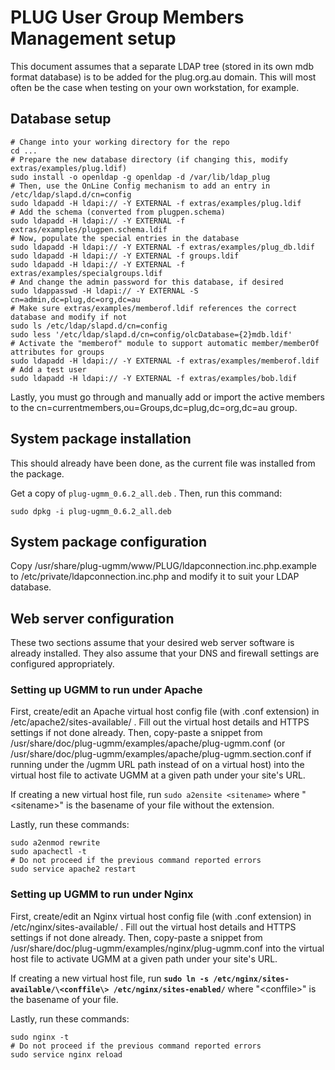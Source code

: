 # PLUG User Group Members Management setup

This document assumes that a separate LDAP tree (stored in its own mdb
format database) is to be added for the plug.org.au domain.  This will
most often be the case when testing on your own workstation, for
example.

## Database setup

    # Change into your working directory for the repo
    cd ...
    # Prepare the new database directory (if changing this, modify extras/examples/plug.ldif)
    sudo install -o openldap -g openldap -d /var/lib/ldap_plug
    # Then, use the OnLine Config mechanism to add an entry in /etc/ldap/slapd.d/cn=config
    sudo ldapadd -H ldapi:// -Y EXTERNAL -f extras/examples/plug.ldif
    # Add the schema (converted from plugpen.schema)
    sudo ldapadd -H ldapi:// -Y EXTERNAL -f extras/examples/plugpen.schema.ldif
    # Now, populate the special entries in the database
    sudo ldapadd -H ldapi:// -Y EXTERNAL -f extras/examples/plug_db.ldif
    sudo ldapadd -H ldapi:// -Y EXTERNAL -f groups.ldif
    sudo ldapadd -H ldapi:// -Y EXTERNAL -f extras/examples/specialgroups.ldif
    # And change the admin password for this database, if desired
    sudo ldappasswd -H ldapi:// -Y EXTERNAL -S cn=admin,dc=plug,dc=org,dc=au
    # Make sure extras/examples/memberof.ldif references the correct database and modify if not
    sudo ls /etc/ldap/slapd.d/cn=config
    sudo less '/etc/ldap/slapd.d/cn=config/olcDatabase={2}mdb.ldif'
    # Activate the "memberof" module to support automatic member/memberOf attributes for groups
    sudo ldapadd -H ldapi:// -Y EXTERNAL -f extras/examples/memberof.ldif
    # Add a test user
    sudo ldapadd -H ldapi:// -Y EXTERNAL -f extras/examples/bob.ldif

Lastly, you must go through and manually add or import the active members to the
cn=currentmembers,ou=Groups,dc=plug,dc=org,dc=au group.

## System package installation

This should already have been done, as the current file was installed
from the package.

Get a copy of `plug-ugmm_0.6.2_all.deb` .  Then, run this command:

    sudo dpkg -i plug-ugmm_0.6.2_all.deb

## System package configuration

Copy /usr/share/plug-ugmm/www/PLUG/ldapconnection.inc.php.example to
/etc/private/ldapconnection.inc.php and modify it to suit your LDAP
database.

## Web server configuration

These two sections assume that your desired web server software is
already installed.  They also assume that your DNS and firewall settings
are configured appropriately.

### Setting up UGMM to run under Apache

First, create/edit an Apache virtual host config file (with .conf
extension) in /etc/apache2/sites-available/ .  Fill out the virtual host
details and HTTPS settings if not done already.  Then, copy-paste a
snippet from /usr/share/doc/plug-ugmm/examples/apache/plug-ugmm.conf
(or /usr/share/doc/plug-ugmm/examples/apache/plug-ugmm.section.conf if
running under the /ugmm URL path instead of on a virtual host)
into the virtual host file to activate UGMM at a given path under your
site's URL.

If creating a new virtual host file, run `sudo a2ensite <sitename>`
where "\<sitename\>" is the basename of your file without the extension.

Lastly, run these commands:

    sudo a2enmod rewrite
    sudo apachectl -t
    # Do not proceed if the previous command reported errors
    sudo service apache2 restart

### Setting up UGMM to run under Nginx

First, create/edit an Nginx virtual host config file (with .conf
extension) in /etc/nginx/sites-available/ .  Fill out the virtual host
details and HTTPS settings if not done already.  Then, copy-paste a
snippet from /usr/share/doc/plug-ugmm/examples/nginx/plug-ugmm.conf into
the virtual host file to activate UGMM at a given path under your site's
URL.

If creating a new virtual host file, run
**`sudo ln -s /etc/nginx/sites-available/\<conffile\> /etc/nginx/sites-enabled/`**
where "\<conffile\>" is the basename of your file.

Lastly, run these commands:

    sudo nginx -t
    # Do not proceed if the previous command reported errors
    sudo service nginx reload
